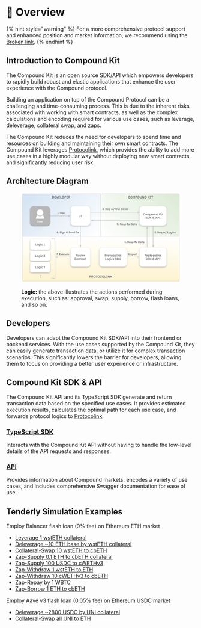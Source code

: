 # 🔮 Overview

{% hint style="warning" %}
For a more comprehensive protocol support and enhanced position and market information, we recommend using the [Broken link](broken-reference "mention").
{% endhint %}

## Introduction to Compound Kit

The Compound Kit is an open source SDK/API which empowers developers to rapidly build robust and elastic applications that enhance the user experience with the Compound protocol.

Building an application on top of the Compound Protocol can be a challenging and time-consuming process. This is due to the inherent risks associated with working with smart contracts, as well as the complex calculations and encoding required for various use cases, such as leverage, deleverage, collateral swap, and zaps.

The Compound Kit reduces the need for developers to spend time and resources on building and maintaining their own smart contracts. The Compound Kit leverages [Protocolink](../why-protocolink.md), which provides the ability to add more use cases in a highly modular way without deploying new smart contracts, and significantly reducing user risk.

## Architecture Diagram

<figure><img src="../.gitbook/assets/image (4).png" alt=""><figcaption><p><strong>Logic:</strong> the above illustrates the actions performed during execution, such as: approval, swap, supply, borrow, flash loans, and so on.</p></figcaption></figure>

## Developers

Developers can adapt the Compound Kit SDK/API into their frontend or backend services. With the use cases supported by the Compound Kit, they can easily generate transaction data, or utilize it for complex transaction scenarios. This significantly lowers the barrier for developers, allowing them to focus on providing a better user experience or infrastructure.

## Compound Kit SDK & API

The Compound Kit API and its TypeScript SDK generate and return transaction data based on the specified use cases. It provides estimated execution results, calculates the optimal path for each use case, and forwards protocol logics to [Protocolink](../why-protocolink.md).

### [TypeScript SDK](sdk/)

Interacts with the Compound Kit API without having to handle the low-level details of the API requests and responses.

### [API](api.md)

Provides information about Compound markets, encodes a variety of use cases, and includes comprehensive Swagger documentation for ease of use.

## Tenderly Simulation Examples

Employ Balancer flash loan (0% fee) on Ethereum ETH market

* [Leverage 1 wstETH collateral](https://dashboard.tenderly.co/shared/fork/simulation/bac1babd-74ca-492c-a9d6-9b08cddb320c)
* [Deleverage \~10 ETH base by wstETH collateral](https://dashboard.tenderly.co/shared/fork/simulation/14d750bb-215c-4d86-a31a-55535bce18f5)
* [Collateral-Swap 10 wstETH to cbETH](https://dashboard.tenderly.co/shared/fork/simulation/64a3a5f4-a7d4-403d-a396-945b911da42c)
* [Zap-Supply 0.1 ETH to cbETH collateral](https://dashboard.tenderly.co/shared/fork/simulation/9a041e5d-a2bf-4ba7-a5e7-dbed6a7d4475)
* [Zap-Supply 100 USDC to cWETHv3](https://dashboard.tenderly.co/shared/fork/simulation/8aa83672-a36c-46c5-ae9d-7dfa64e5c79f)
* [Zap-Withdraw 1 wstETH to ETH](https://dashboard.tenderly.co/shared/fork/simulation/c1232449-f1b4-4128-aa96-d8d56595c9bf)
* [Zap-Withdraw 10 cWETHv3 to cbETH](https://dashboard.tenderly.co/shared/fork/simulation/7dcaf50a-fcf3-40b1-9f97-bcbb00ed8262)
* [Zap-Repay by 1 WBTC](https://dashboard.tenderly.co/shared/fork/simulation/2a283752-4f42-4564-8a4a-4d281f88c978)
* [Zap-Borrow 1 ETH to cbETH](https://dashboard.tenderly.co/shared/fork/simulation/9bd8bb16-f864-4cde-8f41-073284e0561a)

Employ Aave v3 flash loan (0.05% fee) on Ethereum USDC market

* [Deleverage \~2800 USDC by UNI collateral](https://dashboard.tenderly.co/shared/fork/simulation/1a53ecaa-8a29-40c9-bb93-bac74a445f2c)
* [Collateral-Swap all UNI to ETH](https://dashboard.tenderly.co/shared/fork/simulation/13c010d1-b8bf-4ca1-b505-262a3d9d47af)

